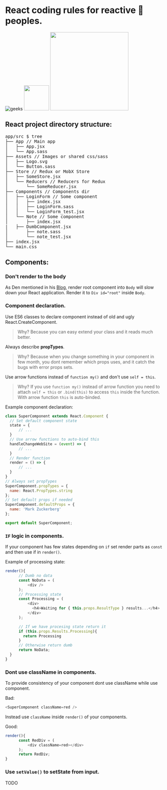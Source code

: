 # React coding rules for reactive :rocket: peoples.

![geeks](https://github.com/geeksteam/VacancyFrontendTest/raw/master/logo-git.png)
<img src="https://upload.wikimedia.org/wikipedia/commons/4/42/Love_Heart_SVG.svg" width="80">
<img src="https://react-mdl.github.io/react-mdl/react.svg" width="250">

## React project directory structure:

<pre>
app/src $ tree
├── App // Main app
│   ├── App.jsx
│   └── App.sass
├── Assets // Images or shared css/sass
│   ├── Logo.svg
│   └── Button.sass
├── Store // Redux or MobX Store
│   ├── SomeStore.jsx
│   └── Reducers // Reducers for Redux
│       └── SomeReducer.jsx
├── Сomponents // Components dir
│   ├── LoginForm // Some component
│   │   ├── index.jsx
│   │   ├── LoginForm.sass
│   │   └── LoginForm_test.jsx
│   └── Note // Some component
│       ├── index.jsx
|	├── DumbComponent.jsx
│       ├── note.sass
│       └── note_test.jsx
├── index.jsx
└── main.css
</pre>

## Components:

### Don't render to the body
As Den mentioned in his [Blog](https://medium.com/@dan_abramov/two-weird-tricks-that-fix-react-7cf9bbdef375), render root component into `Body` will slow down your React application. Render it to `Div id="root"` inside `Body`.

### Component declaration.

Use ES6 classes to declare component instead of old and ugly React.CreateComponent.

> Why? Because you can easy extend your class and it reads much better.

Always describe **propTypes**.

> Why? Because when you change something in your component in few month, you dont remember which props uses, 
and it catch the bugs with error props sets.

Use arrow functions instead of `function my()` and don't use `self = this`.

> Why? If you use `function my()` instead of arrow function you need to attach `self = this` or `.bind(this)` to access `this` inside the function. With arrow function `this` is auto-binded.

Example component declaration:

```js
class SuperComponent extends React.Component {
  // Set default component state
  state = {
      // ...
  }
  // Use arrow functions to auto-bind this
  handleChangeWebSite = (event) => {
      // ...
  }
  // Render function
  render = () => {
      // ...
  }
}
// Always set propTypes
SuperComponent.propTypes = {
  name: React.PropTypes.string
};
// Set default props if needed
SuperComponent.defaultProps = {
  name: 'Mark Zuckerberg'
};

export default SuperComponent;
```

### `IF` logic in components.
If your component has few states depending on `if`
set render parts as `const` and then use if in `render()`.


Example of processing state:
```js
render(){
      // Dumb no data
      const NoData = (
          <div />
      );
      // Processing state
      const Processing = (
          <div>
            <h4>Waiting for { this.props.ResultType } results...</h4>
          </div>
      );

      // If we have procesing state return it
      if (this.props.Results.Processing){
        return Processing
      }
      // Otherwise return dumb
      return NoData;
  }
}
```

### Dont use className in components.
To provide consistency of your component dont use className while use component.

Bad:
```js
<SuperComponent className=red />
```

Instead use `className` inside `render()` of your components.

Good:
```js
render(){
      const RedDiv = (
          <div className=red></div>
      );
      return RedDiv;
}
```

### Use `setValue()` to setState from input.
TODO
